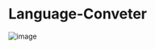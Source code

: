 # Language-Conveter

![image](https://user-images.githubusercontent.com/53177368/119602410-b9bb2e80-be08-11eb-99c3-fc9cef72311d.png)
